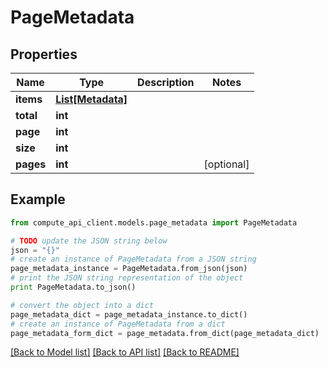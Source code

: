 # PageMetadata


## Properties
Name | Type | Description | Notes
------------ | ------------- | ------------- | -------------
**items** | [**List[Metadata]**](Metadata.md) |  | 
**total** | **int** |  | 
**page** | **int** |  | 
**size** | **int** |  | 
**pages** | **int** |  | [optional] 

## Example

```python
from compute_api_client.models.page_metadata import PageMetadata

# TODO update the JSON string below
json = "{}"
# create an instance of PageMetadata from a JSON string
page_metadata_instance = PageMetadata.from_json(json)
# print the JSON string representation of the object
print PageMetadata.to_json()

# convert the object into a dict
page_metadata_dict = page_metadata_instance.to_dict()
# create an instance of PageMetadata from a dict
page_metadata_form_dict = page_metadata.from_dict(page_metadata_dict)
```
[[Back to Model list]](../README.md#documentation-for-models) [[Back to API list]](../README.md#documentation-for-api-endpoints) [[Back to README]](../README.md)


